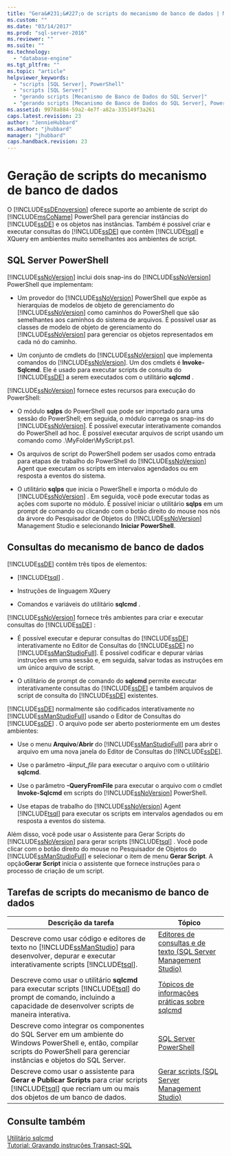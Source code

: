 ```yaml
---
title: "Gera&#231;&#227;o de scripts do mecanismo de banco de dados | Microsoft Docs"
ms.custom: ""
ms.date: "03/14/2017"
ms.prod: "sql-server-2016"
ms.reviewer: ""
ms.suite: ""
ms.technology: 
  - "database-engine"
ms.tgt_pltfrm: ""
ms.topic: "article"
helpviewer_keywords: 
  - "scripts [SQL Server], PowerShell"
  - "scripts [SQL Server]"
  - "gerando scripts [Mecanismo de Banco de Dados do SQL Server]"
  - "gerando scripts [Mecanismo de Banco de Dados do SQL Server], PowerShell"
ms.assetid: 9978a884-59a2-4e7f-a82a-335149f3a261
caps.latest.revision: 23
author: "JennieHubbard"
ms.author: "jhubbard"
manager: "jhubbard"
caps.handback.revision: 23
---
```

# Gera&#231;&#227;o de scripts do mecanismo de banco de dados
  O [!INCLUDE[ssDEnoversion](../../includes/ssdenoversion-md.md)] oferece suporte ao ambiente de script do [!INCLUDE[msCoName](../../includes/msconame-md.md)] PowerShell para gerenciar instâncias do [!INCLUDE[ssDE](../../includes/ssde-md.md)] e os objetos nas instâncias. Também é possível criar e executar consultas do [!INCLUDE[ssDE](../../includes/ssde-md.md)] que contêm [!INCLUDE[tsql](../../includes/tsql-md.md)] e XQuery em ambientes muito semelhantes aos ambientes de script.  
  
## SQL Server PowerShell  
 [!INCLUDE[ssNoVersion](../../includes/ssnoversion-md.md)] inclui dois snap-ins do [!INCLUDE[ssNoVersion](../../includes/ssnoversion-md.md)] PowerShell que implementam:  
  
-   Um provedor do [!INCLUDE[ssNoVersion](../../includes/ssnoversion-md.md)] PowerShell que expõe as hierarquias de modelos de objeto de gerenciamento do [!INCLUDE[ssNoVersion](../../includes/ssnoversion-md.md)] como caminhos do PowerShell que são semelhantes aos caminhos do sistema de arquivos. É possível usar as classes de modelo de objeto de gerenciamento do [!INCLUDE[ssNoVersion](../../includes/ssnoversion-md.md)] para gerenciar os objetos representados em cada nó do caminho.  
  
-   Um conjunto de cmdlets do [!INCLUDE[ssNoVersion](../../includes/ssnoversion-md.md)] que implementa comandos do [!INCLUDE[ssNoVersion](../../includes/ssnoversion-md.md)]. Um dos cmdlets é **Invoke-Sqlcmd**. Ele é usado para executar scripts de consulta do [!INCLUDE[ssDE](../../includes/ssde-md.md)] a serem executados com o utilitário **sqlcmd** .  
  
 [!INCLUDE[ssNoVersion](../../includes/ssnoversion-md.md)] fornece estes recursos para execução do PowerShell:  
  
-   O módulo **sqlps** do PowerShell que pode ser importado para uma sessão do PowerShell; em seguida, o módulo carrega os snap-ins do [!INCLUDE[ssNoVersion](../../includes/ssnoversion-md.md)]. É possível executar interativamente comandos do PowerShell ad hoc. É possível executar arquivos de script usando um comando como .\MyFolder\MyScript.ps1.  
  
-   Os arquivos de script do PowerShell podem ser usados como entrada para etapas de trabalho do PowerShell do [!INCLUDE[ssNoVersion](../../includes/ssnoversion-md.md)] Agent que executam os scripts em intervalos agendados ou em resposta a eventos do sistema.  
  
-   O utilitário **sqlps** que inicia o PowerShell e importa o módulo do [!INCLUDE[ssNoVersion](../../includes/ssnoversion-md.md)] . Em seguida, você pode executar todas as ações com suporte no módulo. É possível iniciar o utilitário **sqlps** em um prompt de comando ou clicando com o botão direito do mouse nos nós da árvore do Pesquisador de Objetos do [!INCLUDE[ssNoVersion](../../includes/ssnoversion-md.md)] Management Studio e selecionando **Iniciar PowerShell**.  
  
## Consultas do mecanismo de banco de dados  
 [!INCLUDE[ssDE](../../includes/ssde-md.md)] contêm três tipos de elementos:  
  
-   [!INCLUDE[tsql](../../includes/tsql-md.md)] .  
  
-   Instruções de linguagem XQuery  
  
-   Comandos e variáveis do utilitário **sqlcmd** .  
  
 [!INCLUDE[ssNoVersion](../../includes/ssnoversion-md.md)] fornece três ambientes para criar e executar consultas do [!INCLUDE[ssDE](../../includes/ssde-md.md)] :  
  
-   É possível executar e depurar consultas do [!INCLUDE[ssDE](../../includes/ssde-md.md)] interativamente no Editor de Consultas do [!INCLUDE[ssDE](../../includes/ssde-md.md)] no [!INCLUDE[ssManStudioFull](../../includes/ssmanstudiofull-md.md)]. É possível codificar e depurar várias instruções em uma sessão e, em seguida, salvar todas as instruções em um único arquivo de script.  
  
-   O utilitário de prompt de comando do **sqlcmd** permite executar interativamente consultas do [!INCLUDE[ssDE](../../includes/ssde-md.md)] e também arquivos de script de consulta do [!INCLUDE[ssDE](../../includes/ssde-md.md)] existentes.  
  
 [!INCLUDE[ssDE](../../includes/ssde-md.md)] normalmente são codificados interativamente no [!INCLUDE[ssManStudioFull](../../includes/ssmanstudiofull-md.md)] usando o Editor de Consultas do [!INCLUDE[ssDE](../../includes/ssde-md.md)] . O arquivo pode ser aberto posteriormente em um destes ambientes:  
  
-   Use o menu **Arquivo**/**Abrir** do [!INCLUDE[ssManStudioFull](../../includes/ssmanstudiofull-md.md)] para abrir o arquivo em uma nova janela do Editor de Consultas do [!INCLUDE[ssDE](../../includes/ssde-md.md)].  
  
-   Use o parâmetro **-i***input_file* para executar o arquivo com o utilitário **sqlcmd**.  
  
-   Use o parâmetro **-QueryFromFile** para executar o arquivo com o cmdlet **Invoke-Sqlcmd** em scripts do [!INCLUDE[ssNoVersion](../../includes/ssnoversion-md.md)] PowerShell.  
  
-   Use etapas de trabalho do [!INCLUDE[ssNoVersion](../../includes/ssnoversion-md.md)] Agent [!INCLUDE[tsql](../../includes/tsql-md.md)] para executar os scripts em intervalos agendados ou em resposta a eventos do sistema.  
  
 Além disso, você pode usar o Assistente para Gerar Scripts do [!INCLUDE[ssNoVersion](../../includes/ssnoversion-md.md)] para gerar scripts [!INCLUDE[tsql](../../includes/tsql-md.md)] . Você pode clicar com o botão direito do mouse no Pesquisador de Objetos do [!INCLUDE[ssManStudioFull](../../includes/ssmanstudiofull-md.md)] e selecionar o item de menu **Gerar Script**. A opção**Gerar Script** inicia o assistente que fornece instruções para o processo de criação de um script.  
  
## Tarefas de scripts do mecanismo de banco de dados  
  
|Descrição da tarefa|Tópico|  
|----------------------|-----------|  
|Descreve como usar código e editores de texto no [!INCLUDE[ssManStudio](../../includes/ssmanstudio-md.md)] para desenvolver, depurar e executar interativamente scripts [!INCLUDE[tsql](../../includes/tsql-md.md)].|[Editores de consultas e de texto &#40;SQL Server Management Studio&#41;](../../relational-databases/scripting/query-and-text-editors-sql-server-management-studio.md)|  
|Descreve como usar o utilitário **sqlcmd** para executar scripts [!INCLUDE[tsql](../../includes/tsql-md.md)] do prompt de comando, incluindo a capacidade de desenvolver scripts de maneira interativa.|[Tópicos de informações práticas sobre sqlcmd](../Topic/sqlcmd%20How-to%20Topics.md)|  
|Descreve como integrar os componentes do SQL Server em um ambiente do Windows PowerShell e, então, compilar scripts do PowerShell para gerenciar instâncias e objetos do SQL Server.|[SQL Server PowerShell](../../relational-databases/scripting/sql-server-powershell.md)|  
|Descreve como usar o assistente para **Gerar e Publicar Scripts** para criar scripts [!INCLUDE[tsql](../../includes/tsql-md.md)] que recriam um ou mais dos objetos de um banco de dados.|[Gerar scripts &#40;SQL Server Management Studio&#41;](../../relational-databases/scripting/generate-scripts-sql-server-management-studio.md)|  
  
## Consulte também  
 [Utilitário sqlcmd](../../tools/sqlcmd-utility.md)   
 [Tutorial: Gravando instruções Transact-SQL](../../t-sql/tutorial-writing-transact-sql-statements.md)  
  
  